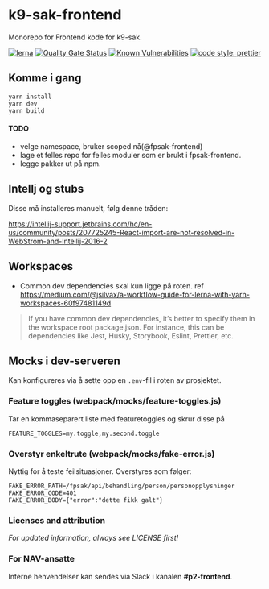 # k9-sak-frontend
Monorepo for Frontend kode for k9-sak.

[![lerna](https://img.shields.io/badge/maintained%20with-lerna-cc00ff.svg)](https://lernajs.io/)
[![Quality Gate Status](https://sonarcloud.io/api/project_badges/measure?project=navikt_k9-sak-frontend&metric=alert_status)](https://sonarcloud.io/dashboard?id=navikt_k9-sak-frontend)
[![Known Vulnerabilities](https://snyk.io/test/github/navikt/k9-sak-frontend/badge.svg)](https://snyk.io/test/github/navikt/k9-sak-frontend)
[![code style: prettier](https://img.shields.io/badge/code_style-prettier-ff69b4.svg?style=flat-square)](https://github.com/prettier/prettier)

## Komme i gang
````
yarn install
yarn dev
yarn build
````

#### TODO
* velge namespace, bruker scoped nå(@fpsak-frontend)
* lage et felles repo for felles moduler som er brukt i fpsak-frontend.
* legge pakker ut på npm.

## Intellj og stubs
Disse må installeres manuelt, følg denne tråden:

https://intellij-support.jetbrains.com/hc/en-us/community/posts/207725245-React-import-are-not-resolved-in-WebStrom-and-Intellij-2016-2

## Workspaces
* Common dev dependencies skal kun ligge på roten. ref
https://medium.com/@jsilvax/a-workflow-guide-for-lerna-with-yarn-workspaces-60f97481149d
>If you have common dev dependencies, it’s better to specify them in the workspace root package.json.
>For instance, this can be dependencies like Jest, Husky, Storybook, Eslint, Prettier, etc.

## Mocks i dev-serveren
Kan konfigureres via å sette opp en `.env`-fil i roten av prosjektet.
### Feature toggles (webpack/mocks/feature-toggles.js)
Tar en kommaseparert liste med featuretoggles og skrur disse på
```
FEATURE_TOGGLES=my.toggle,my.second.toggle
```

### Overstyr enkeltrute (webpack/mocks/fake-error.js)
Nyttig for å teste feilsituasjoner. Overstyres som følger:
```
FAKE_ERROR_PATH=/fpsak/api/behandling/person/personopplysninger
FAKE_ERROR_CODE=401
FAKE_ERROR_BODY={"error":"dette fikk galt"}
```

### Licenses and attribution
*For updated information, always see LICENSE first!*

### For NAV-ansatte
Interne henvendelser kan sendes via Slack i kanalen **#p2-frontend**.
